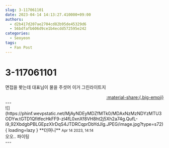 ```yaml
---
slug: 3-117061101
date: 2023-04-14 14:13:27.410000+09:00
authors:
  - d2b417d207ae2704cd82b95de45329d6
  - 56bdfafb606d9ce1b4ecdd572595e242
categories:
  - Seoyeon
tags:
  - Fan Post
---
```


# 3-117061101

<div class="post-container" markdown="1">
<div class="content-container md-sidebar__scrollwrap" markdown="1">

면접을 봣는데 대표님이 물을 주셧어 이거 그린라이트지

</div>
</div>

<div style="text-align: right;" markdown="1">
<a href="https://weverse.io/fromis9/fanpost/3-117061101" style="text-align: right;">:material-share:{.big-emoji}</a>
</div>
---

<div class="comments-container md-sidebar__scrollwrap" markdown="1">
<div class="comment" markdown="1">
<div class='id-container' markdown="1">
![](https://phinf.wevpstatic.net/MjAyNDEyMDZfMTk0/MDAxNzMzNDYzMTU3ODYw.tGTD1QfitfecHkFF9-zI4fL0xnXf8VH8ht2j5Xh2a74g.QufL-i9_92XbdgbPBLGEpzXIrDqS4JTDRCqprDbYdJIg.JPEG/image.jpg?type=s72){ loading=lazy }
**<span class="artist">더여니</span>** <small>Apr 14 2023, 14:14</small><br>
</div>
<div class='comment-body' markdown="1">
오오.. 파이팅
</div>
</div>
</div>
---
